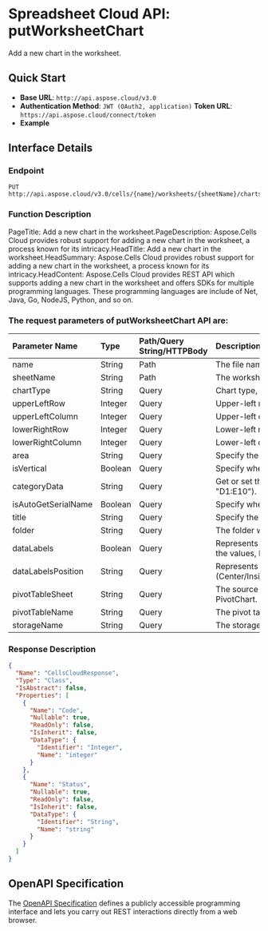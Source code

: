 # **Spreadsheet Cloud API: putWorksheetChart**

Add a new chart in the worksheet. 


## **Quick Start**

- **Base URL**: `http://api.aspose.cloud/v3.0`
- **Authentication Method**: `JWT (OAuth2, application)`  **Token URL**: `https://api.aspose.cloud/connect/token`
- **Example** 

## **Interface Details**

### **Endpoint** 

```
PUT http://api.aspose.cloud/v3.0/cells/{name}/worksheets/{sheetName}/charts
```
### **Function Description**
PageTitle: Add a new chart in the worksheet.PageDescription: Aspose.Cells Cloud provides robust support for adding a new chart in the worksheet, a process known for its intricacy.HeadTitle: Add a new chart in the worksheet.HeadSummary: Aspose.Cells Cloud provides robust support for adding a new chart in the worksheet, a process known for its intricacy.HeadContent: Aspose.Cells Cloud provides REST API which supports adding a new chart in the worksheet and offers SDKs for multiple programming languages. These programming languages are include of Net, Java, Go, NodeJS, Python, and so on.

### The request parameters of **putWorksheetChart** API are: 

| Parameter Name | Type | Path/Query String/HTTPBody | Description | 
| :- | :- | :- |:- | 
|name|String|Path|The file name.|
|sheetName|String|Path|The worksheet name.|
|chartType|String|Query|Chart type, please refer property Type in chart resource.|
|upperLeftRow|Integer|Query|Upper-left row for the new chart.|
|upperLeftColumn|Integer|Query|Upper-left column for the new chart.|
|lowerRightRow|Integer|Query|Lower-left row for the new chart.|
|lowerRightColumn|Integer|Query|Lower-left column for the new chart.|
|area|String|Query|Specify the values from which to plot the data series.|
|isVertical|Boolean|Query|Specify whether to plot the series from a range of cell values by row or by column. |
|categoryData|String|Query|Get or set the range of category axis values. It can be a range of cells (e.g., "D1:E10").|
|isAutoGetSerialName|Boolean|Query|Specify whether to auto-update the serial name.|
|title|String|Query|Specify the chart title name.|
|folder|String|Query|The folder where the file is situated.|
|dataLabels|Boolean|Query|Represents the specified chart's data label values display behavior. True to display the values, False to hide them.|
|dataLabelsPosition|String|Query|Represents data label position (Center/InsideBase/InsideEnd/OutsideEnd/Above/Below/Left/Right/BestFit/Moved).|
|pivotTableSheet|String|Query|The source is the data of the pivotTable. If PivotSource is not empty, the chart is a PivotChart.|
|pivotTableName|String|Query|The pivot table name.|
|storageName|String|Query|The storage name where the file is situated.|

### **Response Description**
```json
{
  "Name": "CellsCloudResponse",
  "Type": "Class",
  "IsAbstract": false,
  "Properties": [
    {
      "Name": "Code",
      "Nullable": true,
      "ReadOnly": false,
      "IsInherit": false,
      "DataType": {
        "Identifier": "Integer",
        "Name": "integer"
      }
    },
    {
      "Name": "Status",
      "Nullable": true,
      "ReadOnly": false,
      "IsInherit": false,
      "DataType": {
        "Identifier": "String",
        "Name": "string"
      }
    }
  ]
}
```


## OpenAPI Specification

The [OpenAPI Specification](https://reference.aspose.cloud/cells/#/ChartsController/PutWorksheetChart) defines a publicly accessible programming interface and lets you carry out REST interactions directly from a web browser.
